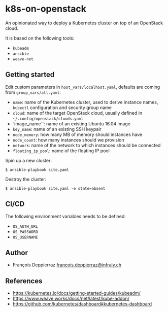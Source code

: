 k8s-on-openstack
================

An opinionated way to deploy a Kubernetes cluster on top of an OpenStack cloud.

It is based on the following tools:

  * `kubeadm`
  * `ansible`
  * `weave-net`

Getting started
---------------

Edit custom parameters in `host_vars/localhost.yaml`, defaults are coming from `group_vars/all.yaml`:

  * `name`: name of the Kubernetes cluster, used to derive instance names, `kubectl` configuration and security group name
  * `cloud`: name of the target OpenStack cloud, usually defined in `~/.config/openstack/clouds.yaml`
  * `image_name``: name of an existing Ubuntu 16.04 image 
  * `key_name`: name of an existing SSH keypair
  * `node_memory`: how many MB of memory should instances have
  * `node_count`: how many instances should we provision
  * `network`: name of the network to which instances should be connected
  * `floating_ip_pool`: name of the floating IP pool

Spin up a new cluster:

```console
$ ansible-playbook site.yaml
```

Destroy the cluster:

```console
$ ansible-playbook site.yaml -e state=absent
```

CI/CD
-----

The following environment variables needs to be defined:

  * `OS_AUTH_URL`
  * `OS_PASSWORD`
  * `OS_USERNAME`

Author
------

  * François Deppierraz <francois.deppierraz@infraly.ch>

References
----------

  * https://kubernetes.io/docs/getting-started-guides/kubeadm/
  * https://www.weave.works/docs/net/latest/kube-addon/
  * https://github.com/kubernetes/dashboard#kubernetes-dashboard
